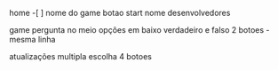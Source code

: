   
home
    -[ ] nome do game
    botao start
    nome desenvolvedores

game
    pergunta no meio
    opções em baixo
        verdadeiro e falso 
            2 botoes - mesma linha


atualizações
    multipla escolha
        4 botoes
